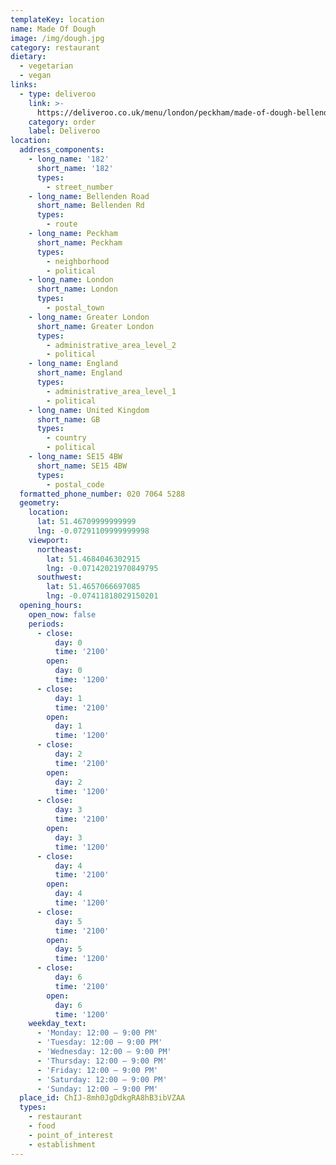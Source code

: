 ```yaml
---
templateKey: location
name: Made Of Dough
image: /img/dough.jpg
category: restaurant
dietary:
  - vegetarian
  - vegan
links:
  - type: deliveroo
    link: >-
      https://deliveroo.co.uk/menu/london/peckham/made-of-dough-bellenden?utm_medium=affiliate&utm_source=google_maps_link
    category: order
    label: Deliveroo
location:
  address_components:
    - long_name: '182'
      short_name: '182'
      types:
        - street_number
    - long_name: Bellenden Road
      short_name: Bellenden Rd
      types:
        - route
    - long_name: Peckham
      short_name: Peckham
      types:
        - neighborhood
        - political
    - long_name: London
      short_name: London
      types:
        - postal_town
    - long_name: Greater London
      short_name: Greater London
      types:
        - administrative_area_level_2
        - political
    - long_name: England
      short_name: England
      types:
        - administrative_area_level_1
        - political
    - long_name: United Kingdom
      short_name: GB
      types:
        - country
        - political
    - long_name: SE15 4BW
      short_name: SE15 4BW
      types:
        - postal_code
  formatted_phone_number: 020 7064 5288
  geometry:
    location:
      lat: 51.46709999999999
      lng: -0.07291109999999998
    viewport:
      northeast:
        lat: 51.4684046302915
        lng: -0.07142021970849795
      southwest:
        lat: 51.4657066697085
        lng: -0.07411818029150201
  opening_hours:
    open_now: false
    periods:
      - close:
          day: 0
          time: '2100'
        open:
          day: 0
          time: '1200'
      - close:
          day: 1
          time: '2100'
        open:
          day: 1
          time: '1200'
      - close:
          day: 2
          time: '2100'
        open:
          day: 2
          time: '1200'
      - close:
          day: 3
          time: '2100'
        open:
          day: 3
          time: '1200'
      - close:
          day: 4
          time: '2100'
        open:
          day: 4
          time: '1200'
      - close:
          day: 5
          time: '2100'
        open:
          day: 5
          time: '1200'
      - close:
          day: 6
          time: '2100'
        open:
          day: 6
          time: '1200'
    weekday_text:
      - 'Monday: 12:00 – 9:00 PM'
      - 'Tuesday: 12:00 – 9:00 PM'
      - 'Wednesday: 12:00 – 9:00 PM'
      - 'Thursday: 12:00 – 9:00 PM'
      - 'Friday: 12:00 – 9:00 PM'
      - 'Saturday: 12:00 – 9:00 PM'
      - 'Sunday: 12:00 – 9:00 PM'
  place_id: ChIJ-8mh0JgDdkgRA8hB3ibVZAA
  types:
    - restaurant
    - food
    - point_of_interest
    - establishment
---
```

